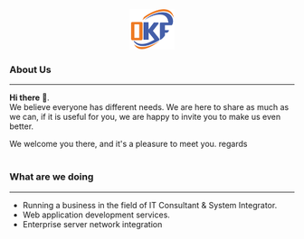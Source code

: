 <div align="center">
  <img src="https://raw.githubusercontent.com/okfsoft/art/master/logo/okf-logo.png" width="80" alt="mscodev"/>
</div>

### About Us
---
**Hi there** 👋.\
We believe everyone has different needs. We are here to share as much as we can, if it is useful for you, we are happy to invite you to make us even better.

We welcome you there, and it's a pleasure to meet you. regards
<br>
<br>
### What are we doing
---
* Running a business in the field of IT Consultant & System Integrator.
* Web application development services.
* Enterprise server network integration

